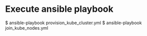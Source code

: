 # Execute ansible playbook

$ ansible-playbook provision_kube_cluster.yml
$ ansible-playbook join_kube_nodes.yml 
